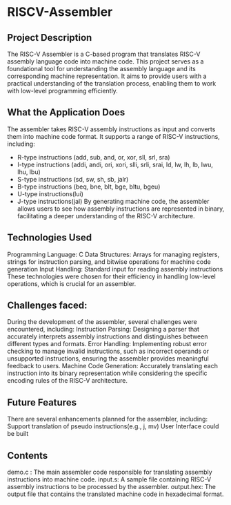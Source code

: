 # RISCV-Assembler

## Project Description
The RISC-V Assembler is a C-based program that translates RISC-V assembly language code into machine code. This project serves as a foundational tool for understanding the assembly language and its corresponding machine representation. It aims to provide users with a practical understanding of the translation process, enabling them to work with low-level programming efficiently.

## What the Application Does
The assembler takes RISC-V assembly instructions as input and converts them into machine code format. It supports a range of RISC-V instructions, including:
- R-type instructions (add, sub, and, or, xor, sll, srl, sra)
- I-type instructions (addi, andi, ori, xori, slli, srli, srai, ld, lw, lh, lb, lwu, lhu, lbu)
- S-type instructions (sd, sw, sh, sb, jalr)
- B-type instructions (beq, bne, blt, bge, bltu, bgeu)
- U-type instructions(lui)
- J-type instructions(jal)
By generating machine code, the assembler allows users to see how assembly instructions are represented in binary, facilitating a deeper understanding of the RISC-V architecture.

## Technologies Used
Programming Language: C
Data Structures: Arrays for managing registers, strings for instruction parsing, and bitwise operations for machine code generation
Input Handling: Standard input for reading assembly instructions
These technologies were chosen for their efficiency in handling low-level operations, which is crucial for an assembler.

## Challenges faced:
During the development of the assembler, several challenges were encountered, including:
Instruction Parsing: Designing a parser that accurately interprets assembly instructions and distinguishes between different types and formats.
Error Handling: Implementing robust error checking to manage invalid instructions, such as incorrect operands or unsupported instructions, ensuring the assembler provides meaningful feedback to users.
Machine Code Generation: Accurately translating each instruction into its binary representation while considering the specific encoding rules of the RISC-V architecture.


## Future Features
There are several enhancements planned for the assembler, including:
Support translation of pseudo instructions(e.g., j, mv)
User Interface could be built

## Contents
demo.c : The main assembler code responsible for translating assembly instructions into machine code.
input.s: A sample file containing RISC-V assembly instructions to be processed by the assembler.
output.hex: The output file that contains the translated machine code in hexadecimal format.

